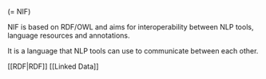 (= NIF)

NIF is based on RDF/OWL and aims for interoperability between NLP tools, language resources and annotations.

It is a language that NLP tools can use to communicate between each other.


[[RDF|RDF]]
[[Linked Data]]
